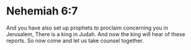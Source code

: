 # Nehemiah 6:7

And you have also set up prophets to proclaim concerning you in Jerusalem, There is a king in Judah. And now the king will hear of these reports. So now come and let us take counsel together.

